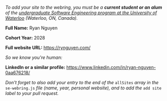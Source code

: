_To add your site to the webring, you must be a **current student or an alum** of the [undergraduate Software Engineering program at the University of Waterloo](https://uwaterloo.ca/future-students/programs/software-engineering) (Waterloo, ON, Canada)._

**Full Name:** Ryan Nguyen

**Cohort Year:** 2028

**Full website URL:** https://rynguyen.com/

_So we know you're human:_

**LinkedIn or a similar profile:** https://www.linkedin.com/in/ryan-nguyen-0aa676218/

_Don't forget to also add your entry to the end of the_ `allSites` _array in the_ `se-webring.js` _file (name, year, personal website), and to add the_ `add site` _label to your pull request._
